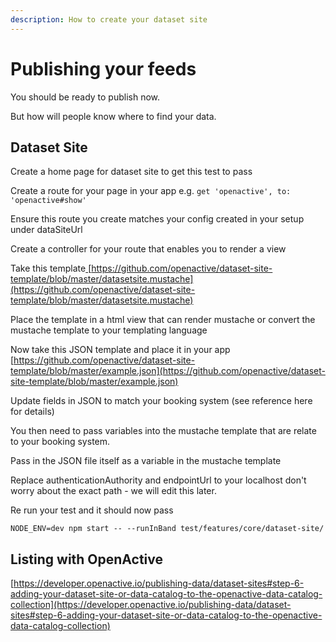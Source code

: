 ```yaml
---
description: How to create your dataset site
---
```


# Publishing your feeds

You should be ready to publish now.

But how will people know where to find your data.

## Dataset Site

Create a home page for dataset site to get this test to pass

Create a route for your page in your app e.g. `get 'openactive', to: 'openactive#show'`

Ensure this route you create matches your config created in your setup under dataSiteUrl

Create a controller for your route that enables you to render a view

Take this template[ ](https://github.com/openactive/dataset-site-template/blob/master/datasetsite.mustache)[https://github.com/openactive/dataset-site-template/blob/master/datasetsite.mustache](https://github.com/openactive/dataset-site-template/blob/master/datasetsite.mustache)

Place the template in a html view that can render mustache or convert the mustache template to your templating language

Now take this JSON template and place it in your app [https://github.com/openactive/dataset-site-template/blob/master/example.json](https://github.com/openactive/dataset-site-template/blob/master/example.json)

Update fields in JSON to match your booking system (see reference here for details)

You then need to pass variables into the mustache template that are relate to your booking system.&#x20;

Pass in the JSON file itself as a variable in the mustache template

Replace authenticationAuthority and endpointUrl to your localhost don't worry about the exact path - we will edit this later.

Re run your test and it should now pass

`NODE_ENV=dev npm start -- --runInBand test/features/core/dataset-site/`

## Listing with OpenActive

[https://developer.openactive.io/publishing-data/dataset-sites#step-6-adding-your-dataset-site-or-data-catalog-to-the-openactive-data-catalog-collection](https://developer.openactive.io/publishing-data/dataset-sites#step-6-adding-your-dataset-site-or-data-catalog-to-the-openactive-data-catalog-collection)



